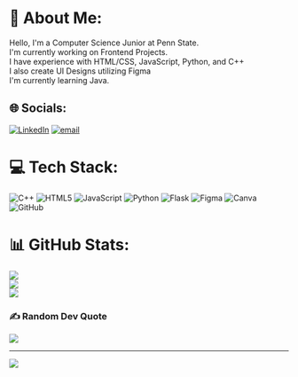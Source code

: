 # 💫 About Me:
Hello, I'm a Computer Science Junior at Penn State.<br>I'm currently working on Frontend Projects.<br>I have experience with HTML/CSS, JavaScript, Python, and C++<br>I also create UI Designs utilizing Figma<br>I'm currently learning Java.


## 🌐 Socials:
[![LinkedIn](https://img.shields.io/badge/LinkedIn-%230077B5.svg?logo=linkedin&logoColor=white)](www.linkedin.com/in/wilson-quilli-8469b4291) [![email](https://img.shields.io/badge/Email-D14836?logo=gmail&logoColor=white)](mailto:wilo240105@gmail.com) 

# 💻 Tech Stack:
![C++](https://img.shields.io/badge/c++-%2300599C.svg?style=for-the-badge&logo=c%2B%2B&logoColor=white) ![HTML5](https://img.shields.io/badge/html5-%23E34F26.svg?style=for-the-badge&logo=html5&logoColor=white) ![JavaScript](https://img.shields.io/badge/javascript-%23323330.svg?style=for-the-badge&logo=javascript&logoColor=%23F7DF1E) ![Python](https://img.shields.io/badge/python-3670A0?style=for-the-badge&logo=python&logoColor=ffdd54) ![Flask](https://img.shields.io/badge/flask-%23000.svg?style=for-the-badge&logo=flask&logoColor=white) ![Figma](https://img.shields.io/badge/figma-%23F24E1E.svg?style=for-the-badge&logo=figma&logoColor=white) ![Canva](https://img.shields.io/badge/Canva-%2300C4CC.svg?style=for-the-badge&logo=Canva&logoColor=white) ![GitHub](https://img.shields.io/badge/github-%23121011.svg?style=for-the-badge&logo=github&logoColor=white)
# 📊 GitHub Stats:
![](https://github-readme-stats.vercel.app/api?username=wilsonquilli&theme=dark&hide_border=false&include_all_commits=false&count_private=false)<br/>
![](https://nirzak-streak-stats.vercel.app/?user=wilsonquilli&theme=dark&hide_border=false)<br/>
![](https://github-readme-stats.vercel.app/api/top-langs/?username=wilsonquilli&theme=dark&hide_border=false&include_all_commits=false&count_private=false&layout=compact)

### ✍️ Random Dev Quote
![](https://quotes-github-readme.vercel.app/api?type=horizontal&theme=radical)

---
[![](https://visitcount.itsvg.in/api?id=wilsonquilli&icon=0&color=0)](https://visitcount.itsvg.in)

<!-- Proudly created with GPRM ( https://gprm.itsvg.in ) -->
